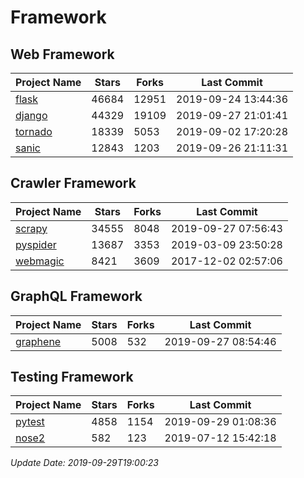 # Framework

## Web Framework

| Project Name | Stars | Forks | Last Commit |
| ------------ | ----- | ----- | ----------- |
| [flask](https://github.com/pallets/flask) | 46684 | 12951 | 2019-09-24 13:44:36 |
| [django](https://github.com/django/django) | 44329 | 19109 | 2019-09-27 21:01:41 |
| [tornado](https://github.com/tornadoweb/tornado) | 18339 | 5053 | 2019-09-02 17:20:28 |
| [sanic](https://github.com/huge-success/sanic) | 12843 | 1203 | 2019-09-26 21:11:31 |

## Crawler Framework

| Project Name | Stars | Forks | Last Commit |
| ------------ | ----- | ----- | ----------- |
| [scrapy](https://github.com/scrapy/scrapy) | 34555 | 8048 | 2019-09-27 07:56:43 |
| [pyspider](https://github.com/binux/pyspider) | 13687 | 3353 | 2019-03-09 23:50:28 |
| [webmagic](https://github.com/code4craft/webmagic) | 8421 | 3609 | 2017-12-02 02:57:06 |

## GraphQL Framework

| Project Name | Stars | Forks | Last Commit |
| ------------ | ----- | ----- | ----------- |
| [graphene](https://github.com/graphql-python/graphene) | 5008 | 532 | 2019-09-27 08:54:46 |

## Testing Framework

| Project Name | Stars | Forks | Last Commit |
| ------------ | ----- | ----- | ----------- |
| [pytest](https://github.com/pytest-dev/pytest) | 4858 | 1154 | 2019-09-29 01:08:36 |
| [nose2](https://github.com/nose-devs/nose2) | 582 | 123 | 2019-07-12 15:42:18 |

*Update Date: 2019-09-29T19:00:23*